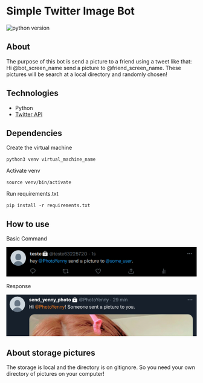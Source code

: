 # Simple Twitter Image Bot
<img src='https://img.shields.io/badge/Python-3.9.6-green' alt='python version'>

## About
The purpose of this bot is send a picture to a friend using a tweet like that:
Hi @bot_screen_name send a picture to @friend_screen_name.
These pictures will be search at a local directory and randomly chosen!

## Technologies
- Python
- [Twitter API](https://python-twitter.readthedocs.io/en/latest/index.html)

## Dependencies
Create the virtual machine
```
python3 venv virtual_machine_name
```

Activate venv
```
source venv/bin/activate
```

Run requirements.txt
```
pip install -r requirements.txt
```

## How to use

Basic Command

![command to use this bot](readme_imgs/bot_command_example.png)

Response

![bot response](readme_imgs/response_bot_example.png)

## About storage pictures

The storage is local and the directory is on gitignore. So you need your own directory of pictures on your computer!